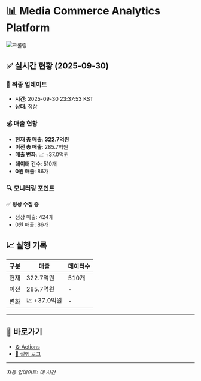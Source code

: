 # 📊 Media Commerce Analytics Platform

![크롤링](https://img.shields.io/badge/크롤링-정상-green)

## ✅ 실시간 현황 (2025-09-30)

### 📍 최종 업데이트
- **시간**: 2025-09-30 23:37:53 KST
- **상태**: 정상

### 💰 매출 현황
- **현재 총 매출**: **322.7억원**
- **이전 총 매출**: 285.7억원
- **매출 변화**: 📈 +37.0억원
- **데이터 건수**: 510개
- **0원 매출**: 86개

### 🔍 모니터링 포인트

✅ **정상 수집 중**
- 정상 매출: 424개
- 0원 매출: 86개


## 📈 실행 기록

| 구분 | 매출 | 데이터수 |
|------|------|----------|
| 현재 | 322.7억원 | 510개 |
| 이전 | 285.7억원 | - |
| 변화 | 📈 +37.0억원 | - |

---

## 🔗 바로가기

- [⚙️ Actions](../../actions)
- [📝 실행 로그](../../actions/workflows/daily_scraping.yml)

---

*자동 업데이트: 매 시간*
